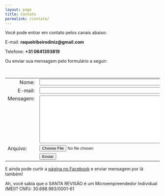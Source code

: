 ```yaml
---
layout: page
title: Contato
permalink: /contato/
---
```


Você pode entrar em contato pelos canais abaixo:

E-mail: __raquelribeirodiniz@gmail.com__

Telefone: __+31 0641393819__

Ou enviar sua mensagem pelo formulário a seguir:

<form name="contact" method="POST" netlify>
  
<table border="0" cellpadding="2" cellspacing="0">
<tr>
  <td align="right">Nome:</td><td><input type="text" name="nome" size="50"></td>
</tr>   
  <tr>
    <td align="right">E-mail:</td><td><input type="email" name="email" size="50"></td>
  </tr>
  <tr>
    <td style="vertical-align: top;">Mensagem:</td><td><textarea name="mensagem" rows="10" cols="48"></textarea></td>
  </tr>
  <tr>
    <td>Arquivo:</td><td><input type="file" name="arquivo"></td>
  </tr>
  <tr>
    <td></td>
    <td><button type="submit">Enviar</button></td>
  </tr>
  </table>
</form>

E ainda pode curtir a [página no Facebook](https://www.facebook.com/santarevisao) e enviar mensagem por lá também!

Ah, você sabia que o SANTA REVISÃO é um Microempreendedor Individual (MEI)? 
CNPJ: 30.688.983/0001-61

